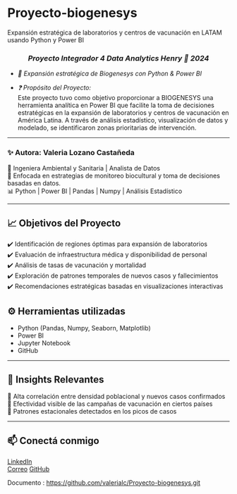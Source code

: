 # Proyecto-biogenesys
Expansión estratégica de laboratorios y centros de vacunación en LATAM usando Python y Power BI
### ***<div align="center">Proyecto Integrador 4 Data Analytics Henry 🚀 2024</div>***  

- *🧪 Expansión estratégica de Biogenesys con Python & Power BI*  

- *❓ Propósito del Proyecto:*  
Este proyecto tuvo como objetivo proporcionar a BIOGENESYS una herramienta analítica en Power BI que facilite la toma de decisiones estratégicas en la expansión de laboratorios y centros de vacunación en América Latina. A través de análisis estadístico, visualización de datos y modelado, se identificaron zonas prioritarias de intervención.

---

### ✨ Autora: **Valeria Lozano Castañeda**

📍 Ingeniera Ambiental y Sanitaria | Analista de Datos  
🌱 Enfocada en estrategias de monitoreo biocultural y toma de decisiones basadas en datos.  
📊 Python | Power BI | Pandas | Numpy | Análisis Estadístico

---

## 📈 Objetivos del Proyecto

✔️ Identificación de regiones óptimas para expansión de laboratorios  
✔️ Evaluación de infraestructura médica y disponibilidad de personal  
✔️ Análisis de tasas de vacunación y mortalidad  
✔️ Exploración de patrones temporales de nuevos casos y fallecimientos  
✔️ Recomendaciones estratégicas basadas en visualizaciones interactivas  

## ⚙️ Herramientas utilizadas

- Python (Pandas, Numpy, Seaborn, Matplotlib)
- Power BI
- Jupyter Notebook
- GitHub

---

## 🧠 Insights Relevantes

📌 Alta correlación entre densidad poblacional y nuevos casos confirmados  
📌 Efectividad visible de las campañas de vacunación en ciertos países  
📌 Patrones estacionales detectados en los picos de casos  

---

## 📫 Conectá conmigo

[LinkedIn](https://www.linkedin.com/in/valerialozano)  
[Correo](mailto:valerialozano0600@email.com)
[GitHub](https://github.com/valerialc)

Documento :  https://github.com/valerialc/Proyecto-biogenesys.git
